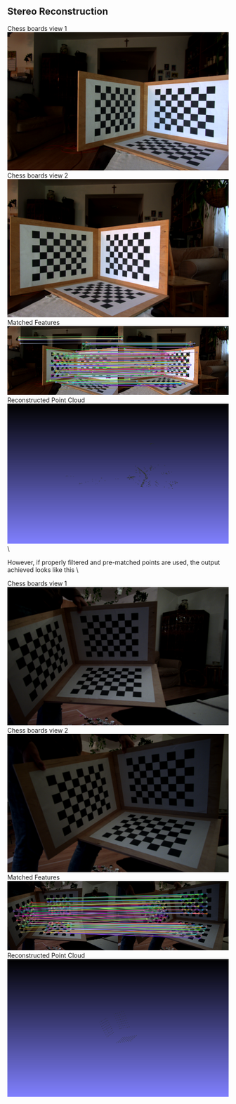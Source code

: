 ## Stereo Reconstruction ##
Chess boards view 1 \
![View1](https://github.com/AnupamaRajkumar/3D-Computer-Vision/blob/master/StructureFromMotion/Input/P2/1.png)\
Chess boards view 2\
![View2](https://github.com/AnupamaRajkumar/3D-Computer-Vision/blob/master/StructureFromMotion/Input/P2/2.png)\
Matched Features\
![Matched](https://github.com/AnupamaRajkumar/3D-Computer-Vision/blob/master/StructureFromMotion/Output/Matches_P2.png)\
Reconstructed Point Cloud\
![Reconstructed](https://github.com/AnupamaRajkumar/3D-Computer-Vision/blob/master/StructureFromMotion/Output/ReconstructedPlane00.png)\

However, if properly filtered and pre-matched points are used, the output achieved looks like this \

Chess boards view 1 \
![View1](https://github.com/AnupamaRajkumar/3D-Computer-Vision/blob/master/StructureFromMotion/Input/P1/1.png)\
Chess boards view 2\
![View2](https://github.com/AnupamaRajkumar/3D-Computer-Vision/blob/master/StructureFromMotion/Input/P1/2.png)\
Matched Features\
![Matched](https://github.com/AnupamaRajkumar/3D-Computer-Vision/blob/master/StructureFromMotion/Output/Matches_P1_GivenMatching.png)\
Reconstructed Point Cloud\
![Reconstructed](https://github.com/AnupamaRajkumar/3D-Computer-Vision/blob/master/StructureFromMotion/Output/Reconstructed_P100.png)
